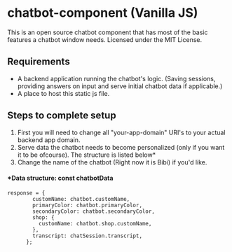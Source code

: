 # chatbot-component (Vanilla JS)
This is an open source chatbot component that has most of the basic features a chatbot window needs.
Licensed under the MIT License.

## Requirements
- A backend application running the chatbot's logic. (Saving sessions, providing answers on input and serve initial chatbot data if applicable.)
- A place to host this static js file.

## Steps to complete setup
1. First you will need to change all "your-app-domain" URI's to your actual backend app domain.
2. Serve data the chatbot needs to become personalized (only if you want it to be ofcourse). The structure is listed below*
3. Change the name of the chatbot (Right now it is Bibi) if you'd like.

#### *Data structure: **const chatbotData**
```
response = {
        customName: chatbot.customName,
        primaryColor: chatbot.primaryColor,
        secondaryColor: chatbot.secondaryColor,
        shop: {
          customName: chatbot.shop.customName,
        },
        transcript: chatSession.transcript,
      };
```
